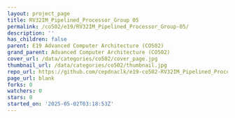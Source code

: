 ```yaml
---
layout: project_page
title: RV32IM_Pipelined_Processor_Group 05
permalink: /co502/e19/RV32IM_Pipelined_Processor_Group-05/
description: ''
has_children: false
parent: E19 Advanced Computer Architecture (CO502)
grand_parent: Advanced Computer Architecture (CO502)
cover_url: /data/categories/co502/cover_page.jpg
thumbnail_url: /data/categories/co502/thumbnail.jpg
repo_url: https://github.com/cepdnaclk/e19-co502-RV32IM_Pipelined_Processor_Group-05
page_url: blank
forks: 0
watchers: 0
stars: 0
started_on: '2025-05-02T03:18:53Z'
---
```



